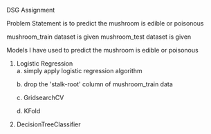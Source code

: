DSG Assignment

Problem Statement is to predict the mushroom is edible or poisonous

mushroom_train dataset is given
mushroom_test dataset is given

Models I have used to predict the mushroom is edible or poisonous
1. Logistic Regression                                                                                                                      
    a. simply apply logistic regression algorithm
    
    b. drop the 'stalk-root' column of mushroom_train data
    
    c. GridsearchCV
    
    d. KFold
    
2. DecisionTreeClassifier
